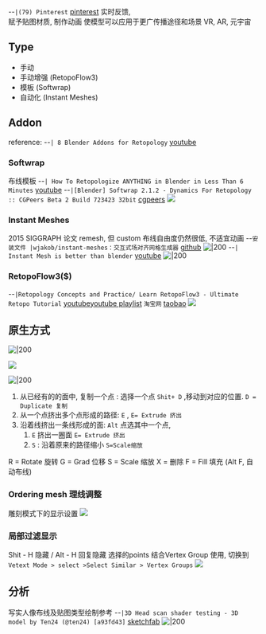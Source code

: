 --`|(79) Pinterest` [pinterest](https://www.pinterest.it/carllllllllx/zretopology/)
实时反馈,  
赋予贴图材质, 制作动画
使模型可以应用于更广传播途径和场景  VR, AR, 元宇宙


## Type
- 手动 
- 手动增强 (RetopoFlow3)
- 模板 (Softwrap)
- 自动化 (Instant Meshes)

## Addon
reference:
--`| 8 Blender Addons for Retopology` [youtube](https://youtu.be/8v5YBj_9_QU?t=18)


### Softwrap 
布线模板
--`| How To Retopologize ANYTHING in Blender in Less Than 6 Minutes` [youtube](https://youtu.be/sCdhkLUCV8A?t=81) --`|[Blender] Softwrap 2.1.2 - Dynamics For Retopology :: CGPeers Beta 2 Build 723423 32bit` [cgpeers](https://cgpeers.to/torrents.php?id=80497&torrentid=80377#torrent80377)
![](https://i.imgur.com/uLeFiBZ.png)


### Instant Meshes
2015 SIGGRAPH 论文
remesh, 但 custom 布线自由度仍然很低, 不适宜动画 
--`安装文件 |wjakob/instant-meshes：交互式场对齐网格生成器` [github](https://github.com/wjakob/instant-meshes)
![|200](https://raw.githubusercontent.com/wjakob/instant-meshes/master/resources/icon.png)
--`| Instant Mesh is better than blender` [youtube](https://youtu.be/NCdZko2W8CA?t=0)
![|200](https://i.ytimg.com/vi/NCdZko2W8CA/hqdefault.jpg)



### RetopoFlow3($)
--`|Retopology Concepts and Practice/ Learn RetopoFlow3 - Ultimate Retopo Tutorial` [youtube](https://youtu.be/X8kQiccJetw?t=1864)[youtube playlist](https://www.youtube.com/playlist?list=PLBX-X8mPyxIqen7Au2_5h0DkHInN_XoZ1)  `淘宝网` [taobao](https://item.taobao.com/item.htm?spm=a230r.1.14.1.45dd79afBSTQzk&id=642812013858&ns=1&abbucket=6#detail)
![](https://i.imgur.com/eEpAP0r.png)


## 原生方式
![|200](https://i.imgur.com/PIIyC0k.png)

![](https://i.imgur.com/ci0xrUq.png)

![|200](https://i.imgur.com/4MYlkAO.png)


1. 从已经有的的面中, 复制一个点 : 选择一个点 `Shit+ D` ,移动到对应的位置.  `D = Duplicate 复制`
2. 从一个点挤出多个点形成的路径: `E`  , `E= Extrude 挤出`
3. 沿着线挤出一条线形成的面:  `Alt` 点选其中一个点, 
	1. `E`  挤出一圈面 `E= Extrude 挤出`
	2. `S` : 沿着原来的路径缩小 `S=Scale缩放` 

R = Rotate 旋转
G = Grad 位移
S = Scale 缩放
X = 删除
F = Fill 填充 (Alt F, 自动布线)


### Ordering mesh 理线调整
雕刻模式下的显示设置
![](https://i.imgur.com/xl9Yj4F.png)


### 局部过滤显示
Shit - H 隐藏 / Alt - H 回复隐藏 选择的points
结合Vertex Group 使用, 切换到 `Vetext Mode > select >Select Similar > Vertex Groups`
![](https://i.imgur.com/unPXZc7.png)


## 分析
写实人像布线及贴图类型绘制参考 --`|3D Head scan shader testing - 3D model by Ten24 (@ten24) [a93fd43]` [sketchfab](https://sketchfab.com/3d-models/3d-head-scan-shader-testing-a93fd43dd1eb485eb8bcb9f5afae50d8)
![|200](https://media.sketchfab.com/models/a93fd43dd1eb485eb8bcb9f5afae50d8/thumbnails/65c87e099e064413ab1c4eadf0b6de1f/1920x1080.jpeg)
